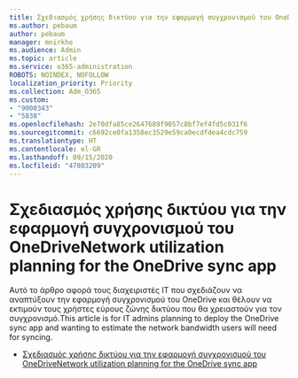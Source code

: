 ```yaml
---
title: Σχεδιασμός χρήσης δικτύου για την εφαρμογή συγχρονισμού του OneDrive
ms.author: pebaum
author: pebaum
manager: mnirkhe
ms.audience: Admin
ms.topic: article
ms.service: o365-administration
ROBOTS: NOINDEX, NOFOLLOW
localization_priority: Priority
ms.collection: Adm_O365
ms.custom:
- "9000343"
- "5838"
ms.openlocfilehash: 2e70dfa85ce2647689f9057c8bf7ef4fd5c031f6
ms.sourcegitcommit: c6692ce0fa1358ec3529e59ca0ecdfdea4cdc759
ms.translationtype: HT
ms.contentlocale: el-GR
ms.lasthandoff: 09/15/2020
ms.locfileid: "47803209"
---
```

# <a name="network-utilization-planning-for-the-onedrive-sync-app"></a><span data-ttu-id="ef989-102">Σχεδιασμός χρήσης δικτύου για την εφαρμογή συγχρονισμού του OneDrive</span><span class="sxs-lookup"><span data-stu-id="ef989-102">Network utilization planning for the OneDrive sync app</span></span>

<span data-ttu-id="ef989-103">Αυτό το άρθρο αφορά τους διαχειριστές IT που σχεδιάζουν να αναπτύξουν την εφαρμογή συγχρονισμού του OneDrive και θέλουν να εκτιμούν τους χρήστες εύρους ζώνης δικτύου που θα χρειαστούν για τον συγχρονισμό.</span><span class="sxs-lookup"><span data-stu-id="ef989-103">This article is for IT admins planning to deploy the OneDrive sync app and wanting to estimate the network bandwidth users will need for syncing.</span></span>  

- [<span data-ttu-id="ef989-104">Σχεδιασμός χρήσης δικτύου για την εφαρμογή συγχρονισμού του OneDrive</span><span class="sxs-lookup"><span data-stu-id="ef989-104">Network utilization planning for the OneDrive sync app</span></span>](https://docs.microsoft.com/onedrive/network-utilization-planning)
